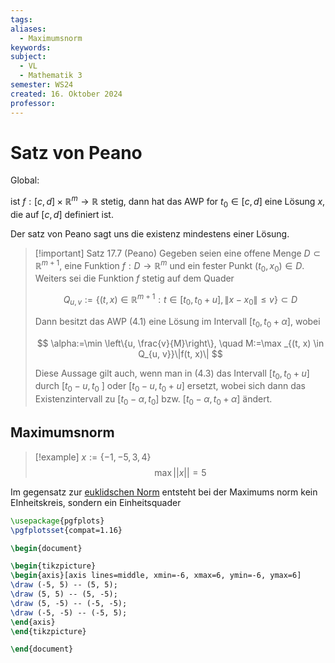```yaml
---
tags: 
aliases:
  - Maximumsnorm
keywords: 
subject:
  - VL
  - Mathematik 3
semester: WS24
created: 16. Oktober 2024
professor:
---
```

 

# Satz von Peano

Global:

ist $f:[c,d] \times \mathbb{R}^m \to \mathbb{R}$ stetig, dann hat das AWP for $t_{0} \in [c,d]$ eine Lösung $x$, die auf $[c,d]$ definiert ist.

Der satz von Peano sagt uns die existenz mindestens einer Lösung.

> [!important] Satz 17.7 (Peano)
> Gegeben seien eine offene Menge $D \subset \mathbb{R}^{m+1}$, eine Funktion $f: D \rightarrow \mathbb{R}^m$ und ein fester Punkt $\left(t_0, x_0\right) \in D$. Weiters sei die Funktion $f$ stetig auf dem Quader
> 
> $$ Q_{u, v}:=\left\{(t, x) \in \mathbb{R}^{m+1}: t \in\left[t_0, t_0+u\right],\left\|x-x_0\right\| \leq v\right\} \subset D $$
> 
> Dann besitzt das AWP (4.1) eine Lösung im Intervall $\left[t_0, t_0+\alpha\right]$, wobei
> 
> $$ \alpha:=\min \left\{u, \frac{v}{M}\right\}, \quad M:=\max _{(t, x) \in Q_{u, v}}\|f(t, x)\| $$
> 
> Diese Aussage gilt auch, wenn man in (4.3) das Intervall $\left[t_0, t_0+u\right]$ durch $\left[t_0-u, t_0\right.$ ] oder $\left[t_0-u, t_0+u\right]$ ersetzt, wobei sich dann das Existenzintervall zu $\left[t_0-\alpha, t_0\right]$ bzw. $\left[t_0-\alpha, t_0+\alpha\right]$ ändert.

## Maximumsnorm

>[!example] $x := \{-1, -5, 3, 4\}$
> $$\operatorname{max} | | x | | = 5$$

Im gegensatz zur [euklidschen Norm](Mathematik/Algebra/Norm.md) entsteht bei der Maximums norm kein EInheitskreis, sondern ein Einheitsquader

```tikz
\usepackage{pgfplots}
\pgfplotsset{compat=1.16}

\begin{document}

\begin{tikzpicture}
\begin{axis}[axis lines=middle, xmin=-6, xmax=6, ymin=-6, ymax=6]
\draw (-5, 5) -- (5, 5);
\draw (5, 5) -- (5, -5);
\draw (5, -5) -- (-5, -5);
\draw (-5, -5) -- (-5, 5);
\end{axis}
\end{tikzpicture}

\end{document}
```
